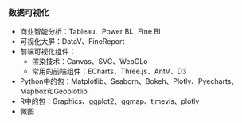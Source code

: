 ### 数据可视化
- 商业智能分析：Tableau、Power BI、Fine BI
- 可视化大屏：DataV、FineReport
- 前端可视化组件：
  - 渲染技术：Canvas、SVG、WebGLo
  - 常用的前端组件：ECharts、Three.js、AntV、D3
- Python中的包：Matplotlib、Seaborn、Bokeh、Plotly、Pyecharts、Mapbox和Geoplotlib
- R中的包：Graphics、ggplot2、ggmap、timevis、plotly
- 微图
